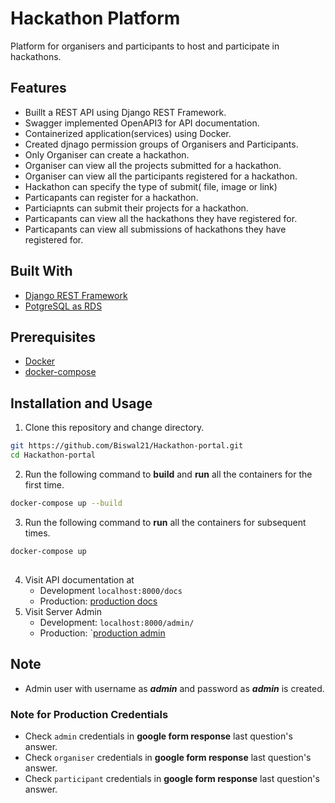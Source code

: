 # Hackathon Platform

Platform for organisers and participants to host and participate in hackathons.

## Features

- Buillt a REST API using Django REST Framework.
- Swagger implemented OpenAPI3 for API documentation.
- Containerized application(services) using Docker.
- Created djnago permission groups of Organisers and Participants.
- Only Organiser can create a hackathon.
- Organiser can view all the projects submitted for a hackathon.
- Organiser can view all the participants registered for a hackathon.
- Hackathon can specify the type of submit( file, image or link)
- Particapants can register for a hackathon.
- Particiapnts can submit their projects for a hackathon.
- Particapants can view all the hackathons they have registered for.
- Particapants can view all submissions of hackathons they have registered for.

## Built With

- [Django REST Framework](https://www.django-rest-framework.org)
- [PotgreSQL as RDS](https://www.postgresql.org)

## Prerequisites

- [Docker](https://docs.docker.com/get-docker/)
- [docker-compose](https://docs.docker.com/compose/install/)

## Installation and Usage

1. Clone this repository and change directory.

```bash
git https://github.com/Biswal21/Hackathon-portal.git
cd Hackathon-portal
```

2. Run the following command to **build** and **run** all the containers for the first time.

```bash
docker-compose up --build
```

3. Run the following command to **run** all the containers for subsequent times.

```bash
docker-compose up
```

## 


4. Visit API documentation at
   - Development `localhost:8000/docs`
   - Production: [production docs](https://hack-port.fly.dev/docs/)
5. Visit Server Admin
   - Development: `localhost:8000/admin/`
   - Production: `[production admin](https://hack-port.fly.dev/admin/) 

## Note

- Admin user with username as **_admin_** and password as **_admin_** is created.

### Note for Production Credentials

- Check `admin` credentials in **google form response** last question's answer.
- Check `organiser` credentials in **google form response** last question's answer.
- Check `participant` credentials in **google form response** last question's answer.
